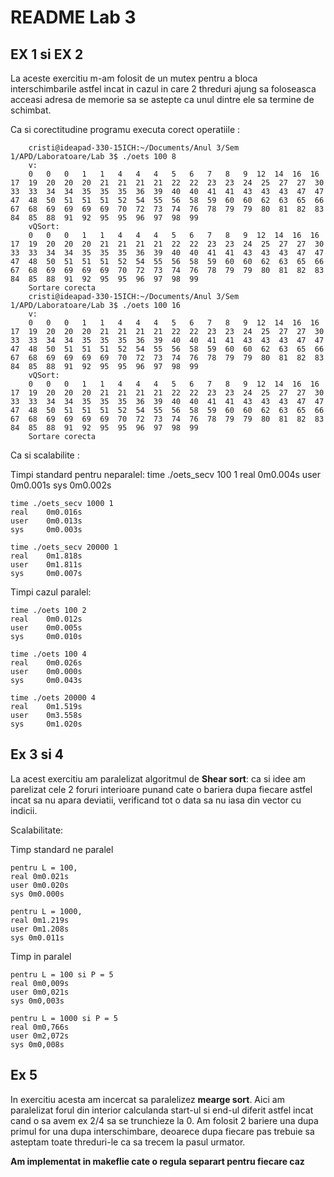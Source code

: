# README Lab 3

## EX 1 si EX 2

La aceste exercitiu m-am folosit de un mutex pentru a bloca interschimbarile astfel incat in cazul in care 2 threduri ajung sa foloseasca acceasi adresa de memorie sa se astepte ca unul dintre ele sa termine de schimbat.

Ca si corectitudine programu executa corect operatiile :

        cristi@ideapad-330-15ICH:~/Documents/Anul 3/Sem 1/APD/Laboratoare/Lab 3$ ./oets 100 8
        v:
        0   0   0   1   1   4   4   4   5   6   7   8   9  12  14  16  16  17  19  20  20  20  21  21  21  21  22  22  23  23  24  25  27  27  30  33  33  34  34  35  35  35  36  39  40  40  41  41  43  43  43  47  47  47  48  50  51  51  51  52  54  55  56  58  59  60  60  62  63  65  66  67  68  69  69  69  69  70  72  73  74  76  78  79  79  80  81  82  83  84  85  88  91  92  95  95  96  97  98  99
        vQSort:
        0   0   0   1   1   4   4   4   5   6   7   8   9  12  14  16  16  17  19  20  20  20  21  21  21  21  22  22  23  23  24  25  27  27  30  33  33  34  34  35  35  35  36  39  40  40  41  41  43  43  43  47  47  47  48  50  51  51  51  52  54  55  56  58  59  60  60  62  63  65  66  67  68  69  69  69  69  70  72  73  74  76  78  79  79  80  81  82  83  84  85  88  91  92  95  95  96  97  98  99
        Sortare corecta
        cristi@ideapad-330-15ICH:~/Documents/Anul 3/Sem 1/APD/Laboratoare/Lab 3$ ./oets 100 16
        v:
        0   0   0   1   1   4   4   4   5   6   7   8   9  12  14  16  16  17  19  20  20  20  21  21  21  21  22  22  23  23  24  25  27  27  30  33  33  34  34  35  35  35  36  39  40  40  41  41  43  43  43  47  47  47  48  50  51  51  51  52  54  55  56  58  59  60  60  62  63  65  66  67  68  69  69  69  69  70  72  73  74  76  78  79  79  80  81  82  83  84  85  88  91  92  95  95  96  97  98  99
        vQSort:
        0   0   0   1   1   4   4   4   5   6   7   8   9  12  14  16  16  17  19  20  20  20  21  21  21  21  22  22  23  23  24  25  27  27  30  33  33  34  34  35  35  35  36  39  40  40  41  41  43  43  43  47  47  47  48  50  51  51  51  52  54  55  56  58  59  60  60  62  63  65  66  67  68  69  69  69  69  70  72  73  74  76  78  79  79  80  81  82  83  84  85  88  91  92  95  95  96  97  98  99
        Sortare corecta

Ca si scalabilite :

Timpi standard pentru neparalel:
time ./oets_secv 100 1
real 0m0.004s
user 0m0.001s
sys 0m0.002s

    time ./oets_secv 1000 1
    real    0m0.016s
    user    0m0.013s
    sys     0m0.003s

    time ./oets_secv 20000 1
    real    0m1.818s
    user    0m1.811s
    sys     0m0.007s

Timpi cazul paralel:

    time ./oets 100 2
    real    0m0.012s
    user    0m0.005s
    sys     0m0.010s

    time ./oets 100 4
    real    0m0.026s
    user    0m0.000s
    sys     0m0.043s

    time ./oets 20000 4
    real    0m1.519s
    user    0m3.558s
    sys     0m1.020s

## Ex 3 si 4

La acest exercitiu am paralelizat algoritmul de **Shear sort**:
ca si idee am parelizat cele 2 foruri interioare punand cate o bariera dupa fiecare astfel incat sa nu apara deviatii, verificand tot o data sa nu iasa din vector cu indicii.

Scalabilitate:

Timp standard ne paralel

    pentru L = 100,
    real 0m0.021s
    user 0m0.020s
    sys 0m0.000s

    pentru L = 1000,
    real 0m1.219s
    user 0m1.208s
    sys 0m0.011s

Timp in paralel

    pentru L = 100 si P = 5
    real 0m0,009s
    user 0m0,021s
    sys 0m0,003s

    pentru L = 1000 si P = 5
    real 0m0,766s
    user 0m2,072s
    sys 0m0,008s

## Ex 5

In exercitiu acesta am incercat sa paralelizez **mearge sort**.
Aici am paralelizat forul din interior calculanda start-ul si end-ul diferit astfel incat cand o sa avem ex 2/4 sa se trunchieze la 0. Am folosit 2 bariere una dupa primul for una dupa interschimbare, deoarece dupa fiecare pas trebuie sa asteptam toate threduri-le ca sa trecem la pasul urmator.

**Am implementat in makeflie cate o regula separart pentru fiecare caz**
